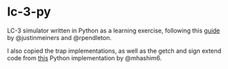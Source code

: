 # lc-3-py

LC-3 simulator written in Python as a learning exercise, following this [guide](https://www.jmeiners.com/lc3-vm) by @justinmeiners and @rpendleton.

I also copied the trap implementations, as well as the getch and sign extend code from [this](https://github.com/mhashim6/LC3-Virtual-Machine) Python implementation by @mhashim6.